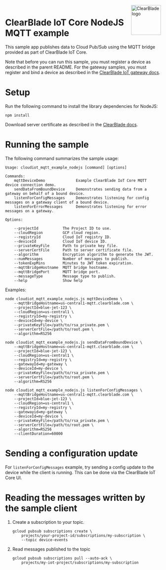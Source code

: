 <img src="https://avatars.githubusercontent.com/u/2822779?s=200&v=4" alt="ClearBlade logo" title="ClearBlade" align="right" height="96" width="96"/>

# ClearBlade IoT Core NodeJS MQTT example

This sample app publishes data to Cloud Pub/Sub using the MQTT bridge provided
as part of ClearBlade IoT Core.

Note that before you can run this sample, you must register a device as
described in the parent README. For the gateway samples, you must register and bind
a device as described in the [ClearBlade IoT gateway docs](https://clearblade.atlassian.net/wiki/spaces/IC/pages/2202664978/Creating+gateways).

# Setup

Run the following command to install the library dependencies for NodeJS:

    npm install

Download server certificate as described in the [ClearBlade docs](https://clearblade.atlassian.net/wiki/spaces/IC/pages/2210299905/Re-targetting+Devices).

# Running the sample

The following command summarizes the sample usage:

    Usage: cloudiot_mqtt_example_nodejs [command] [options]

    Commands:
        mqttDeviceDemo              Example ClearBlade IoT Core MQTT device connection demo.
        sendDataFromBoundDevice     Demonstrates sending data from a gateway on behalf of a bound device.
        listenForConfigMessages     Demonstrates listening for config messages on a gateway client of a bound device.
        listenForErrorMessages      Demonstrates listening for error messages on a gateway.

    Options:

        --projectId           The Project ID to use.
        --cloudRegion         GCP cloud region.
        --registryId          Cloud IoT registry ID.
        --deviceId            Cloud IoT device ID.
        --privateKeyFile      Path to private key file.
        --serverCertFile      Path to server certificate file.
        --algorithm           Encryption algorithm to generate the JWT.
        --numMessages         Number of messages to publish.
        --tokenExpMins        Minutes to JWT token expiration.
        --mqttBridgeHostname  MQTT bridge hostname.
        --mqttBridgePort      MQTT bridge port.
        --messageType         Message type to publish.
        --help                Show help

Examples:

    node cloudiot_mqtt_example_nodejs.js mqttDeviceDemo \
        --mqttBridgeHostname=us-central1-mqtt.clearblade.com \
        --projectId=blue-jet-123 \
        --cloudRegion=us-central1 \
        --registryId=my-registry \
        --deviceId=my-device \
        --privateKeyFile=/path/to/rsa_private.pem \
        --serverCertFile=/path/to/root.pem \
        --algorithm=RS256

    node cloudiot_mqtt_example_nodejs.js sendDataFromBoundDevice \
        --mqttBridgeHostname=us-central1-mqtt.clearblade.com \
        --projectId=blue-jet-123 \
        --cloudRegion=us-central1 \
        --registryId=my-registry \
        --gatewayId=my-gateway \
        --deviceId=my-device \
        --privateKeyFile=/path/to/rsa_private.pem \
        --serverCertFile=/path/to/root.pem \
        --algorithm=RS256

    node cloudiot_mqtt_example_nodejs.js listenForConfigMessages \
        --mqttBridgeHostname=us-central1-mqtt.clearblade.com \
        --projectId=blue-jet-123 \
        --cloudRegion=us-central1 \
        --registryId=my-registry \
        --gatewayid=my-gateway \
        --deviceId=my-device \
        --privateKeyFile=/path/to/rsa_private.pem \
        --serverCertFile=/path/to/root.pem \
        --algorithm=RS256
        --clientDuration=60000

# Sending a configuration update

For `listenForConfigMessages` example, try sending a config update to the device while the client is running. This can be done via the ClearBlade IoT Core UI.

# Reading the messages written by the sample client

1.  Create a subscription to your topic.

        gcloud pubsub subscriptions create \
            projects/your-project-id/subscriptions/my-subscription \
            --topic device-events

2.  Read messages published to the topic

        gcloud pubsub subscriptions pull --auto-ack \
            projects/my-iot-project/subscriptions/my-subscription
